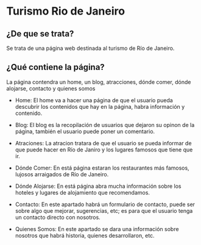 # Turismo Rio de Janeiro

## ¿De que se trata?

Se trata de una página web destinada al turismo de Río de Janeiro.

## ¿Qué contiene la página?

La página contendra un home, un blog, atracciones, dónde comer, dónde alojarse, contacto y quienes somos

- Home: El home va a hacer una página de que el usuario pueda descubrir los contenidos que hay en la página, habra información y contenido.

- Blog: El blog es la recopilación de usuarios que dejaron su opinon de la página, también el usuario puede poner un comentario.

- Atraciones: La atracion tratara de que el usuario se pueda informar de que puede hacer en Río de Janiro y los lugares famosos que tiene que ir.

- Dónde Comer: En está página estaran los restaurantes más famosos, lujosos arraigados de Río de Janeiro.

- Dónde Alojarse: En está página abra mucha información sobre los hoteles y lugares de alojamiento que recomendamos.

- Contacto: En este apartado habrá un formulario de contacto, puede ser sobre algo que mejorar, sugerencias, etc; es para que el usuario tenga un contacto directo con nosotros.

- Quienes Somos: En este apartado se dara una información sobre nosotros que habrá historia, quienes desarrollaron, etc.